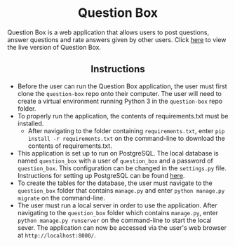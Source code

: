 # <div align="center">Question Box</div>

Question Box is a web application that allows users to post questions, answer questions and rate answers given by other users. Click [here](https://questionboxtk.herokuapp.com/) to view the live version of Question Box.

## <div align="center">Instructions</div>

* Before the user can run the Question Box application, the user must first clone the `question-box` repo onto their computer. The user will need to create a virtual environment running Python 3 in the `question-box` repo folder.
* To properly run the application, the contents of requirements.txt must be installed.
  * After navigating to the folder containing `requirements.txt`, enter `pip install -r requirements.txt` on the command-line to download the contents of requirements.txt.
* This application is set up to run on PostgreSQL. The local database is named `question_box` with a user of `question_box` and a password of `question_box`. This configuration can be changed in the `settings.py` file. Instructions for setting up PostgreSQL can be found [here](https://github.com/tiyd-python-2015-08/course-resources/blob/master/week7/PostgreSQL-and-Django.md).
* To create the tables for the database, the user must navigate to the `question_box` folder that contains `manage.py` and enter `python manage.py migrate` on the command-line.
* The user must run a local server in order to use the application. After navigating to the `question_box` folder which contains `manage.py`, enter `python manage.py runserver` on the command-line to start the local sever. The application can now be accessed via the user's web browser at `http://localhost:8000/`.
